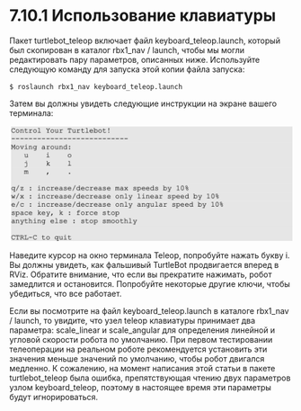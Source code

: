 # 7.10.1 Использование клавиатуры

Пакет turtlebot\_teleop включает файл keyboard\_teleop.launch, который был скопирован в каталог rbx1\_nav / launch, чтобы мы могли редактировать пару параметров, описанных ниже. Используйте следующую команду для запуска этой копии файла запуска:

```text
$ roslaunch rbx1_nav keyboard_teleop.launch
```

Затем вы должны увидеть следующие инструкции на экране вашего терминала:

![](.gitbook/assets/snimok-ekrana-2020-05-30-v-15.20.32%20%281%29.png)

Наведите курсор на окно терминала Teleop, попробуйте нажать букву i. Вы должны увидеть, как фальшивый TurtleBot продвигается вперед в RViz. Обратите внимание, что если вы прекратите нажимать, робот замедлится и остановится. Попробуйте некоторые другие ключи, чтобы убедиться, что все работает.

Если вы посмотрите на файл keyboard\_teleop.launch в каталоге rbx1\_nav / launch, то увидите, что узел teleop клавиатуры принимает два параметра: scale\_linear и scale\_angular для определения линейной и угловой скорости робота по умолчанию. При первом тестировании телеоперации на реальном роботе рекомендуется установить эти значения меньше значений по умолчанию, чтобы робот двигался медленно. К сожалению, на момент написания этой статьи в пакете turtlebot\_teleop была ошибка, препятствующая чтению двух параметров узлом keyboard\_teleop, поэтому в настоящее время эти параметры будут игнорироваться.

